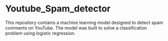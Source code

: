 # Youtube_Spam_detector
This repository contains a machine learning model designed to detect spam comments on YouTube. The model was built to solve a classification problem using logistic regression.
